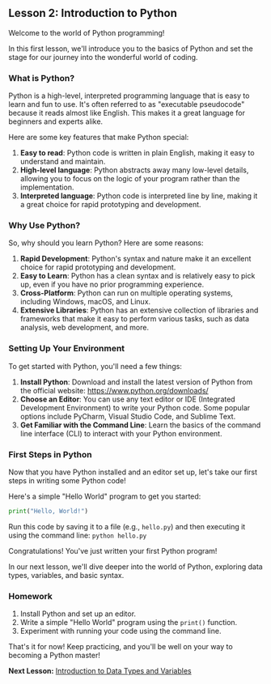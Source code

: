 ## Lesson 2: Introduction to Python

Welcome to the world of Python programming!

In this first lesson, we'll introduce you to the basics of Python and set the stage for our journey into the wonderful world of coding.

### What is Python?

Python is a high-level, interpreted programming language that is easy to learn and fun to use. It's often referred to as "executable pseudocode" because it reads almost like English. This makes it a great language for beginners and experts alike.

Here are some key features that make Python special:

1. **Easy to read**: Python code is written in plain English, making it easy to understand and maintain.
2. **High-level language**: Python abstracts away many low-level details, allowing you to focus on the logic of your program rather than the implementation.
3. **Interpreted language**: Python code is interpreted line by line, making it a great choice for rapid prototyping and development.

### Why Use Python?

So, why should you learn Python? Here are some reasons:

1. **Rapid Development**: Python's syntax and nature make it an excellent choice for rapid prototyping and development.
2. **Easy to Learn**: Python has a clean syntax and is relatively easy to pick up, even if you have no prior programming experience.
3. **Cross-Platform**: Python can run on multiple operating systems, including Windows, macOS, and Linux.
4. **Extensive Libraries**: Python has an extensive collection of libraries and frameworks that make it easy to perform various tasks, such as data analysis, web development, and more.

### Setting Up Your Environment

To get started with Python, you'll need a few things:

1. **Install Python**: Download and install the latest version of Python from the official website: <https://www.python.org/downloads/>
2. **Choose an Editor**: You can use any text editor or IDE (Integrated Development Environment) to write your Python code. Some popular options include PyCharm, Visual Studio Code, and Sublime Text.
3. **Get Familiar with the Command Line**: Learn the basics of the command line interface (CLI) to interact with your Python environment.

### First Steps in Python

Now that you have Python installed and an editor set up, let's take our first steps in writing some Python code!

Here's a simple "Hello World" program to get you started:

```python
print("Hello, World!")
```

Run this code by saving it to a file (e.g., `hello.py`) and then executing it using the command line: `python hello.py`

Congratulations! You've just written your first Python program!

In our next lesson, we'll dive deeper into the world of Python, exploring data types, variables, and basic syntax.

### Homework

1. Install Python and set up an editor.
2. Write a simple "Hello World" program using the `print()` function.
3. Experiment with running your code using the command line.

That's it for now! Keep practicing, and you'll be well on your way to becoming a Python master!

**Next Lesson:** [Introduction to Data Types and Variables](https://www.example.com/next-lesson)
